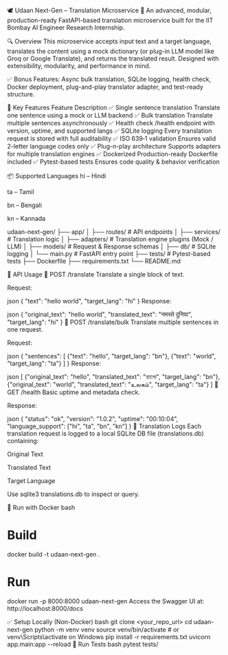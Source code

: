 🕊️ Udaan Next-Gen – Translation Microservice
🚀 An advanced, modular, production-ready FastAPI-based translation microservice built for the IIT Bombay AI Engineer Research Internship.

🔍 Overview
This microservice accepts input text and a target language, translates the content using a mock dictionary (or plug-in LLM model like Groq or Google Translate), and returns the translated result. Designed with extensibility, modularity, and performance in mind.

✅ Bonus Features: Async bulk translation, SQLite logging, health check, Docker deployment, plug-and-play translator adapter, and test-ready structure.

🧠 Key Features
Feature	Description
✅ Single sentence translation	Translate one sentence using a mock or LLM backend
✅ Bulk translation	Translate multiple sentences asynchronously
✅ Health check	/health endpoint with version, uptime, and supported langs
✅ SQLite logging	Every translation request is stored with full auditability
✅ ISO 639‑1 validation	Ensures valid 2-letter language codes only
✅ Plug-n-play architecture	Supports adapters for multiple translation engines
✅ Dockerized	Production-ready Dockerfile included
✅ Pytest-based tests	Ensures code quality & behavior verification

📦 Supported Languages
hi – Hindi

ta – Tamil

bn – Bengali

kn – Kannada

udaan-next-gen/
├── app/
│   ├── routes/           # API endpoints
│   ├── services/         # Translation logic
│   ├── adapters/         # Translation engine plugins (Mock / LLM)
│   ├── models/           # Request & Response schemas
│   ├── db/               # SQLite logging
│   └── main.py           # FastAPI entry point
├── tests/                # Pytest-based tests
├── Dockerfile
├── requirements.txt
└── README.md

🚀 API Usage
🔹 POST /translate
Translate a single block of text.

Request:

json
{
  "text": "hello world",
  "target_lang": "hi"
}
Response:

json
{
  "original_text": "hello world",
  "translated_text": "नमस्ते दुनिया",
  "target_lang": "hi"
}
🔹 POST /translate/bulk
Translate multiple sentences in one request.

Request:

json
{
  "sentences": [
    {"text": "hello", "target_lang": "bn"},
    {"text": "world", "target_lang": "ta"}
  ]
}
Response:

json
[
  {"original_text": "hello", "translated_text": "হ্যালো", "target_lang": "bn"},
  {"original_text": "world", "translated_text": "உலகம்", "target_lang": "ta"}
]
🔹 GET /health
Basic uptime and metadata check.

Response:

json
{
  "status": "ok",
  "version": "1.0.2",
  "uptime": "00:10:04",
  "language_support": ["hi", "ta", "bn", "kn"]
}
💾 Translation Logs
Each translation request is logged to a local SQLite DB file (translations.db) containing:

Original Text

Translated Text

Target Language

Use sqlite3 translations.db to inspect or query.

🐳 Run with Docker
bash
# Build
docker build -t udaan-next-gen .

# Run
docker run -p 8000:8000 udaan-next-gen
Access the Swagger UI at: http://localhost:8000/docs

✅ Setup Locally (Non-Docker)
bash
git clone <your_repo_url>
cd udaan-next-gen
python -m venv venv
source venv/bin/activate  # or venv\\Scripts\\activate on Windows
pip install -r requirements.txt
uvicorn app.main:app --reload
🧪 Run Tests
bash
pytest tests/
